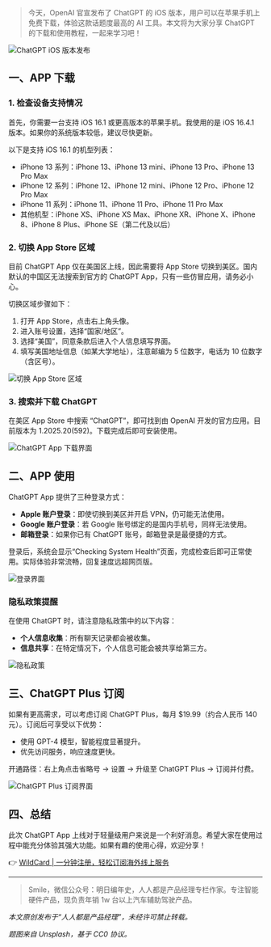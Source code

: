 > 今天，OpenAI 官宣发布了 ChatGPT 的 iOS 版本，用户可以在苹果手机上免费下载，体验这款话题度最高的 AI 工具。本文将为大家分享 ChatGPT 的下载和使用教程，一起来学习吧！

![ChatGPT iOS 版本发布](https://image.woshipm.com/2025/04/13/07797c4c-d9de-11ed-8d63-00163e0b5ff3.jpg)

## 一、APP 下载

### 1. 检查设备支持情况

首先，你需要一台支持 iOS 16.1 或更高版本的苹果手机。我使用的是 iOS 16.4.1 版本。如果你的系统版本较低，建议尽快更新。

以下是支持 iOS 16.1 的机型列表：

- iPhone 13 系列：iPhone 13、iPhone 13 mini、iPhone 13 Pro、iPhone 13 Pro Max  
- iPhone 12 系列：iPhone 12、iPhone 12 mini、iPhone 12 Pro、iPhone 12 Pro Max  
- iPhone 11 系列：iPhone 11、iPhone 11 Pro、iPhone 11 Pro Max  
- 其他机型：iPhone XS、iPhone XS Max、iPhone XR、iPhone X、iPhone 8、iPhone 8 Plus、iPhone SE（第二代及以后）

### 2. 切换 App Store 区域

目前 ChatGPT App 仅在美国区上线，因此需要将 App Store 切换到美区。国内默认的中国区无法搜索到官方的 ChatGPT App，只有一些仿冒应用，请务必小心。

切换区域步骤如下：

1. 打开 App Store，点击右上角头像。
2. 进入账号设置，选择“国家/地区”。
3. 选择“美国”，同意条款后进入个人信息填写界面。
4. 填写美国地址信息（如某大学地址），注意邮编为 5 位数字，电话为 10 位数字（含区号）。

![切换 App Store 区域](https://image.woshipm.com/2025/05/19/a398afa4-f5fd-11ed-94e0-00163e0b5ff3.png)

### 3. 搜索并下载 ChatGPT

在美区 App Store 中搜索 “ChatGPT”，即可找到由 OpenAI 开发的官方应用。目前版本为 1.2025.20(592)。下载完成后即可安装使用。

![ChatGPT App 下载界面](https://image.woshipm.com/2025/05/19/ada7efbc-f5ff-11ed-adbb-00163e0b5ff3.png)

## 二、APP 使用

ChatGPT App 提供了三种登录方式：

- **Apple 账户登录**：即使切换到美区并开启 VPN，仍可能无法使用。  
- **Google 账户登录**：若 Google 账号绑定的是国内手机号，同样无法使用。  
- **邮箱登录**：如果你已有 ChatGPT 账号，邮箱登录是最便捷的方式。

登录后，系统会显示“Checking System Health”页面，完成检查后即可正常使用。实际体验非常流畅，回复速度远超网页版。

![登录界面](https://image.woshipm.com/2025/05/19/1f9cd2d4-f602-11ed-bbb6-00163e0b5ff3.png)

### 隐私政策提醒

在使用 ChatGPT 时，请注意隐私政策中的以下内容：

- **个人信息收集**：所有聊天记录都会被收集。  
- **信息共享**：在特定情况下，个人信息可能会被共享给第三方。

![隐私政策](https://image.woshipm.com/2025/05/19/4cd64f78-f602-11ed-8df9-00163e0b5ff3.png)

## 三、ChatGPT Plus 订阅

如果有更高需求，可以考虑订阅 ChatGPT Plus，每月 $19.99（约合人民币 140 元）。订阅后可享受以下优势：

- 使用 GPT-4 模型，智能程度显著提升。  
- 优先访问服务，响应速度更快。  

开通路径：右上角点击省略号 → 设置 → 升级至 ChatGPT Plus → 订阅并付费。

![ChatGPT Plus 订阅界面](https://image.woshipm.com/2025/05/19/a8ac7142-f602-11ed-96ae-00163e0b5ff3.png)

## 四、总结

此次 ChatGPT App 上线对于轻量级用户来说是一个利好消息。希望大家在使用过程中能充分体验其强大功能。如果有趣的使用心得，欢迎分享！

👉 [WildCard | 一分钟注册，轻松订阅海外线上服务](https://bit.ly/bewildcard)

---

> Smile，微信公众号：明日编年史，人人都是产品经理专栏作家。专注智能硬件产品，现负责年销 1w 台以上汽车辅助驾驶产品。

*本文原创发布于“人人都是产品经理”，未经许可禁止转载。*

*题图来自 Unsplash，基于 CC0 协议。*